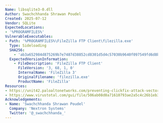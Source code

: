 ```yaml
---
Name: libsqlite3-0.dll
Author: Swachchhanda Shrawan Poudel
Created: 2025-07-12
Vendor: SQLite
ExpectedLocations:
- '%PROGRAMFILES%'
VulnerableExecutables:
- Path: '%PROGRAMFILES%\FileZilla FTP Client\filezilla.exe'
  Type: Sideloading
  SHA256:
    - 'ab3a652984d875269b7e7487d38852cd8301d5d4c57030b9640f097549fd6d8b'
  ExpectedVersionInformation:
    - FileDescription: 'FileZilla FTP Client'
      FileVersion: '3, 68, 1, 0'
      InternalName: 'FileZilla 3'
      OriginalFilename: 'filezilla.exe'
      ProductName: 'FileZilla'
Resources:
- https://unit42.paloaltonetworks.com/preventing-clickfix-attack-vector/
- https://www.virustotal.com/gui/file/506ab08d0a71610793ae2a5c4c26b1eb35fd9e3c8749cd63877b03c205feb48a/details
Acknowledgements:
- Name: 'Swachchhanda Shrawan Poudel'
  Company: 'Nextron Systems'
  Twitter: '@_swachchhanda_'
---
```


